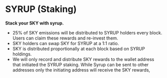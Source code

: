 # SYRUP \(Staking\)

**Stack your SKY with syrup.**

* 25% of SKY emissions will be distributed to SYRUP holders every block. Users can claim these rewards and re-invest them.
* SKY holders can swap SKY for SYRUP at a 1:1 ratio.
* SKY is distributed proportionally at each block based on SYRUP holdings.
* We will only record and distribute SKY rewards to the wallet address that initiated the SYRUP staking. While Syrup can be sent to other addresses only the initiating address will receive the SKY rewards,

